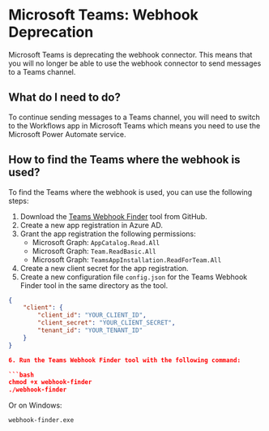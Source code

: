 # Microsoft Teams: Webhook Deprecation

Microsoft Teams is deprecating the webhook connector. This means that you will no longer be able to use the webhook connector to send messages to a Teams channel.

## What do I need to do?

To continue sending messages to a Teams channel, you will need to switch to the Workflows app in Microsoft Teams which means you need to use the Microsoft Power Automate service.

## How to find the Teams where the webhook is used?

To find the Teams where the webhook is used, you can use the following steps:

1. Download the [Teams Webhook Finder](https://github.com/SecNex/teams-webhook-finder) tool from GitHub.
2. Create a new app registration in Azure AD.
3. Grant the app registration the following permissions:
   - Microsoft Graph: `AppCatalog.Read.All`
   - Microsoft Graph: `Team.ReadBasic.All`
   - Microsoft Graph: `TeamsAppInstallation.ReadForTeam.All`
4. Create a new client secret for the app registration.
5. Create a new configuration file `config.json` for the Teams Webhook Finder tool in the same directory as the tool.

```json
{
    "client": {
        "client_id": "YOUR_CLIENT_ID",
        "client_secret": "YOUR_CLIENT_SECRET",
        "tenant_id": "YOUR_TENANT_ID"
    }
}

6. Run the Teams Webhook Finder tool with the following command:

```bash
chmod +x webhook-finder
./webhook-finder
```

Or on Windows:

```cmd
webhook-finder.exe
```